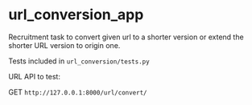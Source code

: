 # url_conversion_app

Recruitment task to convert given url to a shorter version or extend the shorter URL version to origin one.

Tests included in `url_conversion/tests.py`



URL API to test:

GET `http://127.0.0.1:8000/url/convert/`
